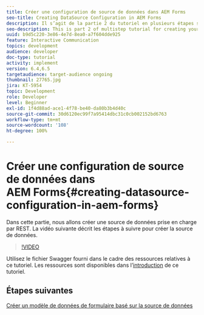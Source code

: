 ```yaml
---
title: Créer une configuration de source de données dans AEM Forms
seo-title: Creating DataSource Configuration in AEM Forms
description: Il s’agit de la partie 2 du tutoriel en plusieurs étapes sur la création de votre premier document de communication interactive. Dans cette partie, nous allons créer une source de données prise en charge par REST.  La vidéo suivante décrit les étapes à suivre pour créer la source de données.
seo-description: This is part 2 of multistep tutorial for creating your first interactive communications document. In this part, we will create a REST backed data source.  The following video walks thru the steps to create the data source.
uuid: b9d5c220-3e86-4e7d-8ea0-a7f604dde925
feature: Interactive Communication
topics: development
audience: developer
doc-type: tutorial
activity: implement
version: 6.4,6.5
targetaudience: target-audience ongoing
thumbnail: 27765.jpg
jira: KT-5954
topic: Development
role: Developer
level: Beginner
exl-id: 1f4d88ad-ace1-4f78-be40-da80b3b4d40c
source-git-commit: 30d6120ec99f7a95414dbc31c0cb002152bd6763
workflow-type: tm+mt
source-wordcount: '108'
ht-degree: 100%

---
```


# Créer une configuration de source de données dans AEM Forms{#creating-datasource-configuration-in-aem-forms}

Dans cette partie, nous allons créer une source de données prise en charge par REST.  La vidéo suivante décrit les étapes à suivre pour créer la source de données.

>[!VIDEO](https://video.tv.adobe.com/v/27765?quality=12&learn=on)

Utilisez le fichier Swagger fourni dans le cadre des ressources relatives à ce tutoriel. Les ressources sont disponibles dans l’[introduction](introduction.md) de ce tutoriel.

## Étapes suivantes

[Créer un modèle de données de formulaire basé sur la source de données](./create-form-data-model.md)
